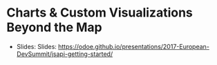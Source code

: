 # Charts & Custom Visualizations Beyond the Map

- Slides: Slides: https://odoe.github.io/presentations/2017-European-DevSummit/jsapi-getting-started/

